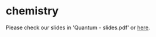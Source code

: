 # chemistry

Please check our slides in 'Quantum - slides.pdf' or [here](https://docs.google.com/presentation/d/1smrlVZoIDfwcGyHLm5yRWoHOyTCi82Xtp7_mtGR91B0/).

